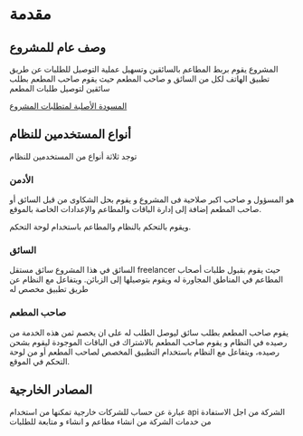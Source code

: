 # مقدمة
## وصف عام للمشروع
المشروع يقوم بربط المطاعم بالسائقين وتسهيل عملية التوصيل للطلبات عن طريق تطبيق الهاتف لكل من السائق و صاحب المطعم حيث يقوم
صاحب المطعم بطلب سائقين لتوصيل طلبات المطعم

[المسودة الأصلية لمتطلبات المشروع](https://docs.google.com/document/d/1RXQguEsNMfN_M0usDgBvRU21-5TQHG73qGOSGGoHC4k/edit?ts=60aff169)
## أنواع المستخدمين للنظام
توجد ثلاثة أنواع من المستخدمين للنظام
### الأدمن
 هو المسؤول و صاحب اكبر صلاحية فى المشروع و يقوم بحل الشكاوى من قبل السائق أو صاحب المطعم إضافة إلى إدارة الباقات
 والمطاعم والإعدادات الخاصة بالموقع.
 
 ويقوم بالتحكم بالنظام والمطاعم باستخدام لوحة التحكم.
### السائق
 السائق في هذا المشروع سائق مستقل freelancer حيث يقوم بقبول طلبات أصحاب المطاعم في المناطق المجاورة له ويقوم بتوصيلها إلى الزبائن.
 ويتفاعل مع النظام عن طريق تطبيق مخصص له
### صاحب المطعم
يقوم صاحب المطعم بطلب سائق ليوصل الطلب له على ان يخصم ثمن هذه الخدمة من رصيده في النظام و يقوم صاحب المطعم بالاشتراك فى الباقات الموجودة ليقوم بشحن رصيده،
ويتفاعل مع النظام باستخدام التطبيق المخصص لصاحب المطعم أو من لوحة التحكم في الموقع.
## المصادر الخارجية
عبارة عن حساب  للشركات خارجية تمكنها من استخدام api الشركة من اجل الاستفادة من خدمات الشركة من انشاء مطاعم و انشاء و متابعة للطلبات 
